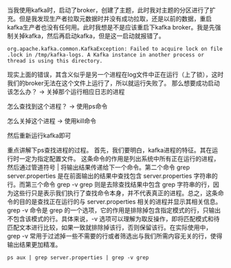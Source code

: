 
当我使用kafka时，启动了broker，创建了主题，此时我对主题的分区进行了扩充。但是我发现生产者拉取元数据时并没有成功拉取，还是以前的数据，重启kafka生产者也没有任何用。此时我想是不是应该重启下kafka broker。我是先强制关掉kafka，然后再启动kafka，但是这一启动就报错了。

```shell
org.apache.kafka.common.KafkaException: Failed to acquire lock on file .lock in /tmp/kafka-logs. A Kafka instance in another process or thread is using this directory.
```

现实上面的错误，其含义似乎是另一个进程在log文件中正在运行（上了锁），这时我们的broker无法在这个文件上运行了，所以就运行失败了。
那么想要成功启动该怎么办？
-> 关掉那个运行相应日志的进程

怎么查找到这个进程？
-> 使用ps命令

怎么关掉这个进程
-> 使用kill命令

然后重新运行kafka即可


重点讲解下ps查找进程的过程。
首先，我们要明白，kafka进程的特征。其在运行时一定为指定配置文件。
这条命令的作用是列出系统中所有正在运行的进程，然后通过管道符号 | 将输出结果传递给下一个命令。第二个命令 grep server.properties 是在前面输出的结果中查找包含 server.properties 字符串的行。而第三个命令 grep -v grep 则是去除查找结果中包含 grep 字符串的行，因为这些行只是表示我们执行了查找命令本身，并不代表真正的进程。总之，这条命令的目的是查找正在运行的与 server.properties 相关的进程并显示其相关信息。
grep -v 命令是 grep 的一个选项，它的作用是排除掉包含指定模式的行，只输出不包含该模式的行。具体来说，-v 选项可以理解为取反操作，即将匹配模式和待匹配文本进行比较，如果一致就排除掉该行，否则保留该行。在实际使用中，grep -v 常用于过滤掉一些不需要的行或者筛选出与我们所需内容无关的行，使得输出结果更加精准。

```shell
ps aux | grep server.properties | grep -v grep
```
